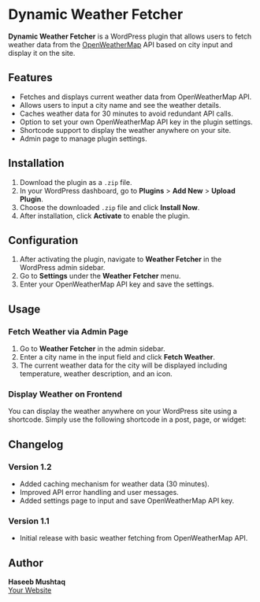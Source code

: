 # Dynamic Weather Fetcher

**Dynamic Weather Fetcher** is a WordPress plugin that allows users to fetch weather data from the [OpenWeatherMap](https://openweathermap.org/) API based on city input and display it on the site. 

## Features

- Fetches and displays current weather data from OpenWeatherMap API.
- Allows users to input a city name and see the weather details.
- Caches weather data for 30 minutes to avoid redundant API calls.
- Option to set your own OpenWeatherMap API key in the plugin settings.
- Shortcode support to display the weather anywhere on your site.
- Admin page to manage plugin settings.

## Installation

1. Download the plugin as a `.zip` file.
2. In your WordPress dashboard, go to **Plugins** > **Add New** > **Upload Plugin**.
3. Choose the downloaded `.zip` file and click **Install Now**.
4. After installation, click **Activate** to enable the plugin.

## Configuration

1. After activating the plugin, navigate to **Weather Fetcher** in the WordPress admin sidebar.
2. Go to **Settings** under the **Weather Fetcher** menu.
3. Enter your OpenWeatherMap API key and save the settings.

## Usage

### Fetch Weather via Admin Page

1. Go to **Weather Fetcher** in the admin sidebar.
2. Enter a city name in the input field and click **Fetch Weather**.
3. The current weather data for the city will be displayed including temperature, weather description, and an icon.

### Display Weather on Frontend

You can display the weather anywhere on your WordPress site using a shortcode. Simply use the following shortcode in a post, page, or widget:

## Changelog

### Version 1.2
- Added caching mechanism for weather data (30 minutes).
- Improved API error handling and user messages.
- Added settings page to input and save OpenWeatherMap API key.
  
### Version 1.1
- Initial release with basic weather fetching from OpenWeatherMap API.

## Author

**Haseeb Mushtaq**  
[Your Website](https://github.com/AlamBinary01)
